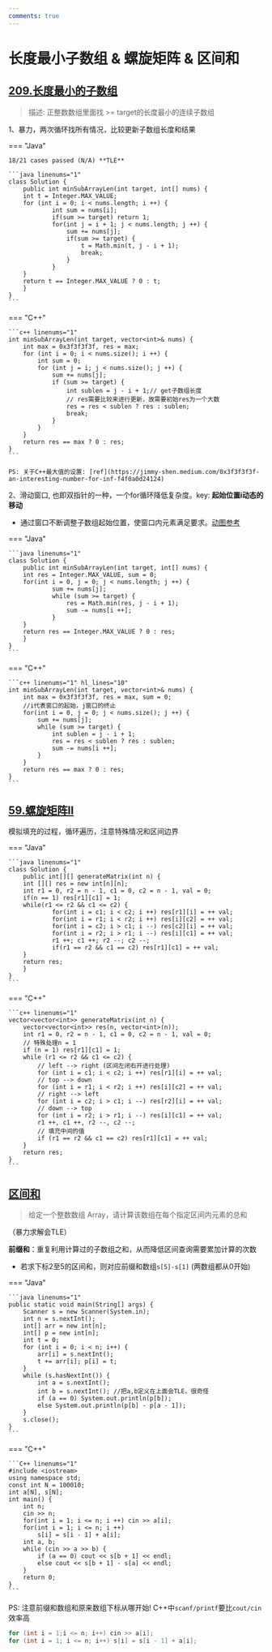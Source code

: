 ```yaml
---
comments: true
---
```


# 长度最小子数组 & 螺旋矩阵 & 区间和

## [209.长度最小的子数组](https://leetcode.cn/problems/minimum-size-subarray-sum/)

> 描述: 正整数数组里面找 >= target的长度最小的连续子数组

1、暴力，两次循环找所有情况，比较更新子数组长度和结果

=== "Java"

    18/21 cases passed (N/A) **TLE**

    ```java linenums="1"
    class Solution {
        public int minSubArrayLen(int target, int[] nums) {
        int t = Integer.MAX_VALUE;
        for (int i = 0; i < nums.length; i ++) {
                int sum = nums[i];
                if(sum >= target) return 1;
                for(int j = i + 1; j < nums.length; j ++) {
                    sum += nums[j];
                    if(sum >= target) {
                        t = Math.min(t, j - i + 1);
                        break;
                    }
                }
        }
        return t == Integer.MAX_VALUE ? 0 : t;
        }
    }
    ```


=== "C++"

    ```c++ linenums="1"
    int minSubArrayLen(int target, vector<int>& nums) {
        int max = 0x3f3f3f3f, res = max;
        for (int i = 0; i < nums.size(); i ++) {
            int sum = 0;
            for (int j = i; j < nums.size(); j ++) {
                sum += nums[j];
                if (sum >= target) {
                    int sublen = j - i + 1;// get子数组长度
                    // res需要比较来进行更新，故需要初始res为一个大数
                    res = res < sublen ? res : sublen;
                    break;
                }
            }
        }
        return res == max ? 0 : res;
    }
    ```

    PS: 关于C++最大值的设置: [ref](https://jimmy-shen.medium.com/0x3f3f3f3f-an-interesting-number-for-inf-f4f0a0d24124)

2、滑动窗口, 也即双指针的一种，一个for循环降低复杂度。key: **起始位置i动态的移动**
        
- 通过窗口不断调整子数组起始位置，使窗口内元素满足要求。[动图参考](https://code-thinking.cdn.bcebos.com/gifs/209.%E9%95%BF%E5%BA%A6%E6%9C%80%E5%B0%8F%E7%9A%84%E5%AD%90%E6%95%B0%E7%BB%84.gif)


=== "Java"

    ```java linenums="1"
    class Solution {
        public int minSubArrayLen(int target, int[] nums) {
        int res = Integer.MAX_VALUE, sum = 0;
        for(int i = 0, j = 0; j < nums.length; j ++) {
                sum += nums[j];
                while (sum >= target) {
                    res = Math.min(res, j - i + 1);
                    sum -= nums[i ++];  
                }
        }
        return res == Integer.MAX_VALUE ? 0 : res;
        }
    }
    ```

=== "C++"

    ```c++ linenums="1" hl_lines="10"
    int minSubArrayLen(int target, vector<int>& nums) {
        int max = 0x3f3f3f3f, res = max, sum = 0;
        //i代表窗口的起始，j窗口的终止
        for(int i = 0, j = 0; j < nums.size(); j ++) {
            sum += nums[j];
            while (sum >= target) {
                int sublen = j - i + 1;
                res = res < sublen ? res : sublen;
                sum -= nums[i ++];
            }
        }
        return res == max ? 0 : res;
    }
    ```


## [59.螺旋矩阵II](https://leetcode.cn/problems/spiral-matrix-ii/)

模拟填充的过程，循环遍历，注意特殊情况和区间边界

=== "Java"

    ```java linenums="1"
    class Solution {
        public int[][] generateMatrix(int n) {
        int [][] res = new int[n][n];
        int r1 = 0, r2 = n - 1, c1 = 0, c2 = n - 1, val = 0;
        if(n == 1) res[r1][c1] = 1;
        while(r1 <= r2 && c1 <= c2) {
                for(int i = c1; i < c2; i ++) res[r1][i] = ++ val;
                for(int i = r1; i < r2; i ++) res[i][c2] = ++ val;
                for(int i = c2; i > c1; i --) res[c2][i] = ++ val;
                for(int i = r2; i > r1; i --) res[i][c1] = ++ val;
                r1 ++; c1 ++; r2 --; c2 --;
                if(r1 == r2 && c1 == c2) res[r1][c1] = ++ val;
        }
        return res;
        }
    }
    ```

=== "C++"

    ```c++ linenums="1"
    vector<vector<int>> generateMatrix(int n) {
        vector<vector<int>> res(n, vector<int>(n));
        int r1 = 0, r2 = n - 1, c1 = 0, c2 = n - 1, val = 0;
        // 特殊处理n = 1
        if (n = 1) res[r1][c1] = 1;
        while (r1 <= r2 && c1 <= c2) {
            // left --> right (区间左闭右开进行处理)
            for (int i = c1; i < c2; i ++) res[r1][i] = ++ val;
            // top --> down
            for (int i = r1; i < r2; i ++) res[i][c2] = ++ val;
            // right --> left
            for (int i = c2; i > c1; i --) res[r2][i] = ++ val;
            // down --> top
            for (int i = r2; i > r1; i --) res[i][c1] = ++ val;
            r1 ++, c1 ++, r2 --, c2 --;
            // 填充中间的值
            if (r1 == r2 && c1 == c2) res[r1][c1] = ++ val;
        }
        return res;
    }
    ```

## [区间和](https://www.programmercarl.com/kamacoder/0058.%E5%8C%BA%E9%97%B4%E5%92%8C.html)

> 给定一个整数数组 Array，请计算该数组在每个指定区间内元素的总和

（暴力求解会TLE）

**前缀和**：重复利用计算过的子数组之和，从而降低区间查询需要累加计算的次数

- 若求下标2至5的区间和，则对应前缀和数组`s[5]-s[1]` (两数组都从0开始)

=== "Java"

    ```java linenums="1"
    public static void main(String[] args) {
        Scanner s = new Scanner(System.in);
        int n = s.nextInt();
        int[] arr = new int[n];
        int[] p = new int[n];
        int t = 0;
        for (int i = 0; i < n; i++) {
            arr[i] = s.nextInt();
            t += arr[i]; p[i] = t;
        }
        while (s.hasNextInt()) {
            int a = s.nextInt(); 
            int b = s.nextInt(); //把a,b定义在上面会TLE，很奇怪
            if (a == 0) System.out.println(p[b]);
            else System.out.println(p[b] - p[a - 1]);
        }
        s.close();
    }
    ```
=== "C++"

    ```C++ linenums="1"
    #include <iostream>
    using namespace std;
    const int N = 100010;
    int a[N], s[N];
    int main() {
        int n;
        cin >> n;
        for(int i = 1; i <= n; i ++) cin >> a[i];
        for(int i = 1; i <= n; i ++) 
            s[i] = s[i - 1] + a[i];
        int a, b;
        while (cin >> a >> b) {
            if (a == 0) cout << s[b + 1] << endl;
            else cout << s[b + 1] - s[a] << endl;
        }
        return 0;
    }
    ```

PS: 注意前缀和数组和原来数组下标从哪开始! C++中`scanf/printf`要比`cout/cin`效率高

```c++
for (int i = 1;i <= n; i++) cin >> a[i]; 
for (int i = 1; i <= n; i++) s[i] = s[i - 1] + a[i];
```